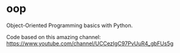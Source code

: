 # oop
Object-Oriented Programming basics with Python.

Code based on this amazing channel: https://www.youtube.com/channel/UCCezIgC97PvUuR4_gbFUs5g
